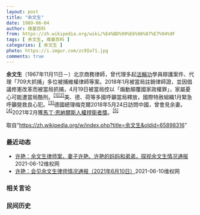 ```yaml
---
layout: post
title: "余文生"
date: 1989-06-04
author: 维基百科
from: https://zh.wikipedia.org/wiki/%E4%BD%99%E6%96%87%E7%94%9F
tags: [ 余文生, 维基百科 ]
categories: [ 余文生 ]
photo: https://i.imgur.com/zc9Io71.jpg
comments: true
---
```

<div class="mw-parser-output">
<p><b>余文生</b>（1967年11月11日<span class="useeditintro" title="Template:BLP editintro">－</span>）北京商務律師，曾代理多起<a href="/wiki/%E6%B3%95%E8%BC%AA%E5%8A%9F" class="mw-redirect" title="法輪功">法輪功</a>學員辯護案件、代理「709大抓捕」多位被捕維權律師等案。2018年1月被當局註銷律師證，並因倡議修憲改革而被當局抓捕，4月19日被當局控以「煽動顛覆國家政權罪」，家屬憂心可能遭當局酷刑。<sup id="cite_ref-EPO0420_1-0" class="reference"><a href="#cite_note-EPO0420-1">[1]</a></sup><sup id="cite_ref-bbc17_2-0" class="reference"><a href="#cite_note-bbc17-2">[2]</a></sup>美、德、荷等多國呼籲當局釋放，國際特赦組織1月緊急呼籲營救良心犯。<sup id="cite_ref-amnesty_3-0" class="reference"><a href="#cite_note-amnesty-3">[3]</a></sup>德國總理梅克爾2018年5月24日訪問中國，曾會見余妻。<sup id="cite_ref-4" class="reference"><a href="#cite_note-4">[4]</a></sup>2021年2月獲<a href="/wiki/%E9%A9%AC%E4%B8%81%C2%B7%E6%81%A9%E7%BA%B3%E5%B0%94%E6%96%AF%E4%BA%BA%E6%9D%83%E6%8D%8D%E5%8D%AB%E8%80%85%E5%A5%96" title="马丁·恩纳尔斯人权捍卫者奖">馬丁·恩納爾斯人權捍衛者獎</a>。<sup id="cite_ref-5" class="reference"><a href="#cite_note-5">[5]</a></sup>
</p>
</div><noscript><img src="//zh.wikipedia.org/wiki/Special:CentralAutoLogin/start?type=1x1" alt="" title="" width="1" height="1" style="border: none; position: absolute;"></noscript>
<div class="printfooter">取自“<a dir="ltr" href="https://zh.wikipedia.org/w/index.php?title=余文生&amp;oldid=65898316">https://zh.wikipedia.org/w/index.php?title=余文生&amp;oldid=65898316</a>”</div><div id="recent-news"><h3>最近动态</h3><ul><li><a href="https://nodebe4.github.io/waimei/2021-06-12/%E8%AE%B8%E8%89%B3-%E4%BD%99%E6%96%87%E7%94%9F%E5%BE%8B%E5%B8%88%E6%A1%88-%E5%A6%BB%E5%AD%90%E8%AE%B8%E8%89%B3-%E8%AE%B8%E8%89%B3%E7%9A%84%E5%A6%88%E5%A6%88%E5%92%8C%E5%BC%9F%E5%BC%9F-%E6%8E%A2%E8%A7%86%E4%BD%99%E6%96%87%E7%94%9F%E6%83%85%E5%86%B5%E9%80%9A%E6%8A%A5" title="许艳：余文生律师案，妻子许艳、许艳的妈妈和弟弟，探视余文生情况通报—— 南京监狱，距余文生律师北京的家里，单程约1045公里路程，这在身体和经济方面，都让这个家庭雪上加霜。我作为余文生律师妻子，...">许艳：余文生律师案，妻子许艳、许艳的妈妈和弟弟，探视余文生情况通报</a><time>2021-06-12</time><a class="tag">维权网</a></li>
<li><a href="https://nodebe4.github.io/waimei/2021-06-10/%E8%AE%B8%E8%89%B3-%E4%BC%9A%E8%A7%81%E4%BD%99%E6%96%87%E7%94%9F%E5%BE%8B%E5%B8%88%E6%83%85%E5%86%B5%E9%80%9A%E6%8A%A5-2021%E5%B9%B46%E6%9C%8810%E6%97%A5" title="许艳：会见余文生律师情况通报（2021年6月10日）—— 2021年6月10日探视，余文生律师右手依然颤抖残疾的不可以写字，没力气刷牙。约上周，南京监狱带余文生到医院，开了甲钴胺药；掉的牙齿还没...">许艳：会见余文生律师情况通报（2021年6月10日）</a><time>2021-06-10</time><a class="tag">维权网</a></li>
</ul></div><div id="open-opinion"><h3>相关言论</h3><ul></ul></div><div id="mjls-record"><h3>民间历史</h3><ul></ul></div>